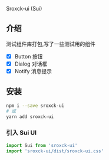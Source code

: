 <div align="center">
</div>

Sroxck-ui (Sui) 

## 介绍

测试组件库打包,写了一些测试用的组件


- [x] Button 按钮
- [x] Dialog 对话框
- [x] Notify 消息提示

## 安装

```sh
npm i --save sroxck-ui
# 或
yarn add sroxck-ui
```

### 引入 Sui UI

```js
import Sui from 'sroxck-ui'
import 'sroxck-ui/dist/sroxck-ui.css'

```
